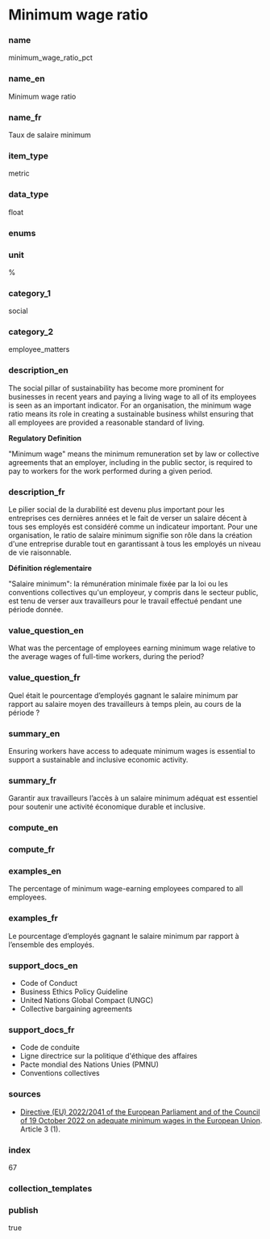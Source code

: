# Minimum wage ratio

### name

minimum_wage_ratio_pct

### name_en

Minimum wage ratio

### name_fr

Taux de salaire minimum

### item_type

metric

### data_type

float

### enums



### unit

%

### category_1

social

### category_2

employee_matters

### description_en

The social pillar of sustainability has become more prominent for businesses in recent years and
paying a living wage to all of its employees is seen as an important indicator. For an organisation,
the minimum wage ratio means its role in creating a sustainable business whilst ensuring that all
employees are provided a reasonable standard of living.


**Regulatory Definition**

"Minimum wage" means the minimum remuneration set by law or collective agreements that an employer,
including in the public sector, is required to pay to workers for the work performed during a given
period.


### description_fr

Le pilier social de la durabilité est devenu plus important pour les entreprises ces dernières
années et le fait de verser un salaire décent à tous ses employés est considéré comme un indicateur
important. Pour une organisation, le ratio de salaire minimum signifie son rôle dans la création
d'une entreprise durable tout en garantissant à tous les employés un niveau de vie raisonnable.


**Définition réglementaire**

"Salaire minimum": la rémunération minimale fixée par la loi ou les conventions collectives
qu'un employeur, y compris dans le secteur public, est tenu de verser aux travailleurs pour le
travail effectué pendant une période donnée.


### value_question_en

What was the percentage of employees earning minimum wage relative to the average wages of
full-time workers, during the period?

### value_question_fr


Quel était le pourcentage d’employés gagnant le salaire minimum par rapport au salaire moyen des
travailleurs à temps plein, au cours de la période ?

### summary_en

Ensuring workers have access to adequate minimum wages is essential to support a sustainable and
inclusive economic activity.

### summary_fr

Garantir aux travailleurs l’accès à un salaire minimum adéquat est essentiel pour soutenir une
activité économique durable et inclusive.

### compute_en



### compute_fr



### examples_en

The percentage of minimum wage-earning employees compared to all employees.

### examples_fr

Le pourcentage d’employés gagnant le salaire minimum par rapport à l’ensemble des employés.

### support_docs_en

- Code of Conduct
- Business Ethics Policy Guideline
- United Nations Global Compact (UNGC)
- Collective bargaining agreements

### support_docs_fr

- Code de conduite
- Ligne directrice sur la politique d'éthique des affaires
- Pacte mondial des Nations Unies (PMNU)
- Conventions collectives

### sources

- [Directive (EU) 2022/2041 of the European Parliament and of the Council of 19 October 2022 on adequate minimum wages in the European Union](https://eur-lex.europa.eu/legal-content/EN/TXT/?uri=CELEX%3A32022L2041#PP2Contents).
Article 3 (1).
            
### index

67

### collection_templates


### publish

true
